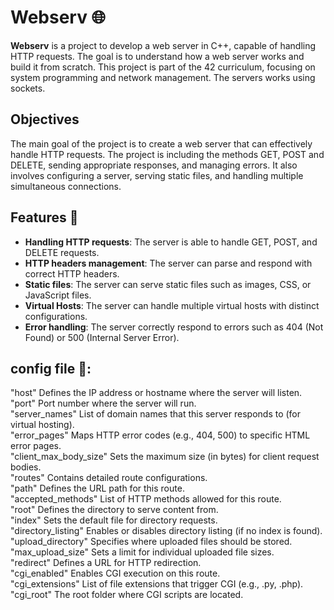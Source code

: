 # Webserv 🌐

**Webserv** is a project to develop a web server in C++, capable of handling HTTP requests. The goal is to understand how a web server works and build it from scratch. This project is part of the 42 curriculum, focusing on system programming and network management. The servers works using sockets.

## Objectives

The main goal of the project is to create a web server that can effectively handle HTTP requests. The project is including the methods GET, POST and DELETE, sending appropriate responses, and managing errors. It also involves configuring a server, serving static files, and handling multiple simultaneous connections.

## Features 🧩

- **Handling HTTP requests**: The server is able to handle GET, POST, and DELETE requests.
- **HTTP headers management**: The server can parse and respond with correct HTTP headers.
- **Static files**: The server can serve static files such as images, CSS, or JavaScript files.
- **Virtual Hosts**: The server can handle multiple virtual hosts with distinct configurations.
- **Error handling**: The server correctly respond to errors such as 404 (Not Found) or 500 (Internal Server Error).

## config file 🔧:  

"host"	Defines the IP address or hostname where the server will listen.  
"port"	Port number where the server will run.  
"server_names"	List of domain names that this server responds to (for virtual hosting).  
"error_pages"	Maps HTTP error codes (e.g., 404, 500) to specific HTML error pages.  
"client_max_body_size"	Sets the maximum size (in bytes) for client request bodies.  
"routes"	Contains detailed route configurations.  
"path"	Defines the URL path for this route.  
"accepted_methods"	List of HTTP methods allowed for this route.  
"root"	Defines the directory to serve content from.  
"index"	Sets the default file for directory requests.  
"directory_listing"	Enables or disables directory listing (if no index is found).  
"upload_directory"	Specifies where uploaded files should be stored.  
"max_upload_size"	Sets a limit for individual uploaded file sizes.  
"redirect"	Defines a URL for HTTP redirection.  
"cgi_enabled"	Enables CGI execution on this route.  
"cgi_extensions"	List of file extensions that trigger CGI (e.g., .py, .php).  
"cgi_root"	The root folder where CGI scripts are located.  
